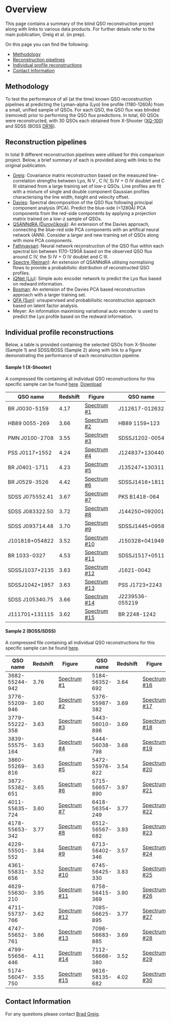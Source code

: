 # Overview

This page contains a summary of the blind QSO reconstruction project along with links to various data products. For further details refer to the main publication, Greig et al. (in prep).

On this page you can find the following:

- [Methodology](#methodology)
- [Reconstruction pipelines](#reconstruction-pipelines)
- [Individual profile reconstructions](#individual-profile-reconstructions)
- [Contact Information](#contact-information)

## Methodology

To test the performance of all (at the time) known QSO reconstruction pipelines at predicting the Lyman-alpha (Ly&alpha;) line profile (1180-1260&#8491;) from a small, unified sample of QSOs. For each QSO, the QSO flux was blinded (removed) prior to performing the QSO flux predictions. In total, 60 QSOs were reconstructed, with 30 QSOs each obtained from X-Shooter ([XQ-100](https://ui.adsabs.harvard.edu/abs/2016A&A...594A..91L)) and SDSS (BOSS [DR16](https://ui.adsabs.harvard.edu/abs/2020ApJS..250....8L)).

## Reconstruction pipelines

In total 9 different reconstruction pipelines were utilised for this comparison project. Below, a brief summary of each is provided along with links to the original publication.

- [Greig](https://ui.adsabs.harvard.edu/abs/2017MNRAS.466.1814G): Covariance matrix reconstruction based on the measured line-correlation strengths between Ly&alpha;, N V , C IV, Si IV + O IV doublet and C III obtained from a large training set of low-z QSOs. Line profiles are fit with a mixture of single and double component Gaussian profiles characterising the line width, height and velocity offset. 
- [Davies](https://ui.adsabs.harvard.edu/abs/2018ApJ...864..143D): Spectral decomposition of the QSO flux following principal component analysis (PCA). Predict the blue-side (<1280&#8491;) PCA components from the red-side components by applying a projection matrix trained on a low-z sample of QSOs.
- [QSANNdRA (&#270;urov&#269;&iacute;kov&aacute;)](https://ui.adsabs.harvard.edu/abs/2020MNRAS.493.4256D): An extension of the Davies approach, connecting the blue-red side PCA components with an artifical neural network (ANN). Consider a larger and new training set of QSOs along with more PCA components.
- [Fathivavsari](https://ui.adsabs.harvard.edu/abs/2020ApJ...898..114F): Neural network reconstruction of the QSO flux within each spectral bin between 1170-1290&#8491; based on the observed QSO flux around C IV, the Si IV + O IV doublet and C III.
- [Spectre (Reiman)](https://ui.adsabs.harvard.edu/abs/2020arXiv200600615R): An extension of QSANNdRA utilising normalising flows to provide a probabilistic distribution of reconstructed QSO profiles.
- [iQNet (Liu)](https://ui.adsabs.harvard.edu/abs/2021MNRAS.502.3510L): Simple auto encoder network to predict the Ly&alpha; flux based on redward information.
- [Bosman](https://ui.adsabs.harvard.edu/abs/2022ApJ...931...29C/abstract): An extension of the Davies PCA based reconstruction approach with a larger training set.
- [QFA (Sun)](https://ui.adsabs.harvard.edu/abs/2023ApJS..269....4S): unsupervised and probabilisitic reconstruction approach based on latent factor analysis.
- Meyer: An information maximising variational auto encoder is used to predict the Ly&alpha; profile based on the redward information.

## Individual profile reconstructions

Below, a table is provided containing the selected QSOs from X-Shooter (Sample 1) and SDSS/BOSS (Sample 2) along with link to a figure demonstrating the performance of each reconstruction pipeline.

#### Sample 1 (X-Shooter)

A compressed file containing all individual QSO reconstructions for this specific sample can be found [here](https://github.com/BradGreig/blind-QSO-challenge/blob/main/data/Compressed/Dec7th_2023-Sample1.zip).
<a href="https://github.com/BradGreig/blind-QSO-challenge/blob/main/data/Compressed/Dec7th_2023-Sample1.zip" target="_blank">Download</a>


| QSO name | Redshift | Figure | | QSO name | Redshift | Figure |
| -------- | ------- | -------- | ------- | -------- | ------- | ------- |
| BR J0030-5159 | 4.17 | [Spectrum #1](https://github.com/BradGreig/blind-QSO-challenge/blob/main/data/Sample1/Sample1_Spectrum1.pdf) | | J112617-012632 | 3.63 | [Spectrum #16](https://github.com/BradGreig/blind-QSO-challenge/blob/main/data/Sample1/Sample1_Spectrum16.pdf) |
| HB89 0055-269 | 3.66 | [Spectrum #2](https://github.com/BradGreig/blind-QSO-challenge/blob/main/data/Sample1/Sample1_Spectrum2.pdf) | | HB89 1159+123 | 3.52 | [Spectrum #17](https://github.com/BradGreig/blind-QSO-challenge/blob/main/data/Sample1/Sample1_Spectrum17.pdf) |
| PMN J0100-2708 | 3.55 | [Spectrum #3](https://github.com/BradGreig/blind-QSO-challenge/blob/main/data/Sample1/Sample1_Spectrum3.pdf) | | SDSSJ1202-0054 | 3.59 | [Spectrum #18](https://github.com/BradGreig/blind-QSO-challenge/blob/main/data/Sample1/Sample1_Spectrum18.pdf) |
| PSS J0117+1552 | 4.24 | [Spectrum #4](https://github.com/BradGreig/blind-QSO-challenge/blob/main/data/Sample1/Sample1_Spectrum4.pdf) | | J124837+130440 |3.72  | [Spectrum #19](https://github.com/BradGreig/blind-QSO-challenge/blob/main/data/Sample1/Sample1_Spectrum19.pdf) |
| BR J0401-1711 | 4.23 | [Spectrum #5](https://github.com/BradGreig/blind-QSO-challenge/blob/main/data/Sample1/Sample1_Spectrum5.pdf) | | J135247+130311 | 3.71 | [Spectrum #20](https://github.com/BradGreig/blind-QSO-challenge/blob/main/data/Sample1/Sample1_Spectrum20.pdf) |
| BR J0529-3526 | 4.42 | [Spectrum #6](https://github.com/BradGreig/blind-QSO-challenge/blob/main/data/Sample1/Sample1_Spectrum6.pdf) | | SDSSJ1416+1811 | 3.59 | [Spectrum #21](https://github.com/BradGreig/blind-QSO-challenge/blob/main/data/Sample1/Sample1_Spectrum21.pdf) |
| SDSS J075552.41 | 3.67 | [Spectrum #7](https://github.com/BradGreig/blind-QSO-challenge/blob/main/data/Sample1/Sample1_Spectrum7.pdf) | | PKS B1418-064 | 3.69 | [Spectrum #22](https://github.com/BradGreig/blind-QSO-challenge/blob/main/data/Sample1/Sample1_Spectrum22.pdf) |
| SDSS J083322.50 | 3.72 | [Spectrum #8](https://github.com/BradGreig/blind-QSO-challenge/blob/main/data/Sample1/Sample1_Spectrum8.pdf) | | J144250+092001 | 3.536 | [Spectrum #23](https://github.com/BradGreig/blind-QSO-challenge/blob/main/data/Sample1/Sample1_Spectrum23.pdf) |
| SDSS J093714.48 | 3.70 | [Spectrum #9](https://github.com/BradGreig/blind-QSO-challenge/blob/main/data/Sample1/Sample1_Spectrum9.pdf) | | SDSSJ1445+0958 | 3.56 | [Spectrum #24](https://github.com/BradGreig/blind-QSO-challenge/blob/main/data/Sample1/Sample1_Spectrum24.pdf) |
| J101818+054822 | 3.52 | [Spectrum #10](https://github.com/BradGreig/blind-QSO-challenge/blob/main/data/Sample1/Sample1_Spectrum10.pdf) | | J150328+041949 | 3.69 | [Spectrum #25](https://github.com/BradGreig/blind-QSO-challenge/blob/main/data/Sample1/Sample1_Spectrum25.pdf) |
| BR 1033-0327 | 4.53 | [Spectrum #11](https://github.com/BradGreig/blind-QSO-challenge/blob/main/data/Sample1/Sample1_Spectrum11.pdf) | | SDSSJ1517+0511 | 3.55 | [Spectrum #26](https://github.com/BradGreig/blind-QSO-challenge/blob/main/data/Sample1/Sample1_Spectrum26.pdf) |
| SDSSJ1037+2135 | 3.63 | [Spectrum #12](https://github.com/BradGreig/blind-QSO-challenge/blob/main/data/Sample1/Sample1_Spectrum12.pdf) | | J1621-0042 | 3.71 | [Spectrum #27](https://github.com/BradGreig/blind-QSO-challenge/blob/main/data/Sample1/Sample1_Spectrum27.pdf) |
| SDSSJ1042+1957 | 3.63 | [Spectrum #13](https://github.com/BradGreig/blind-QSO-challenge/blob/main/data/Sample1/Sample1_Spectrum13.pdf) | | PSS J1723+2243 | 4.53 | [Spectrum #28](https://github.com/BradGreig/blind-QSO-challenge/blob/main/data/Sample1/Sample1_Spectrum28.pdf) |
| SDSS J105340.75| 3.66 | [Spectrum #14](https://github.com/BradGreig/blind-QSO-challenge/blob/main/data/Sample1/Sample1_Spectrum14.pdf) | | J2239536-055219 | 4.56 | [Spectrum #29](https://github.com/BradGreig/blind-QSO-challenge/blob/main/data/Sample1/Sample1_Spectrum29.pdf) |
| J111701+131115 | 3.62 | [Spectrum #15](https://github.com/BradGreig/blind-QSO-challenge/blob/main/data/Sample1/Sample1_Spectrum15.pdf) | | BR 2248-1242 | 4.16 | [Spectrum #30](https://github.com/BradGreig/blind-QSO-challenge/blob/main/data/Sample1/Sample1_Spectrum30.pdf) |

#### Sample 2 (BOSS/SDSS)

A compressed file containing all individual QSO reconstructions for this specific sample can be found [here](https://github.com/BradGreig/blind-QSO-challenge/blob/main/data/Compressed/Dec7th_2023-Sample1.zip).

| QSO name | Redshift | Figure | | QSO name | Redshift | Figure |
| -------- | ------- | -------- | ------- | -------- | ------- | ------- |
| 3682-55244-942 | 3.76 | [Spectrum #1](https://github.com/BradGreig/blind-QSO-challenge/blob/main/data/Sample2/Sample2_Spectrum1.pdf) | | 5184-56352-692 | 3.64 | [Spectrum #16](https://github.com/BradGreig/blind-QSO-challenge/blob/main/data/Sample2/Sample2_Spectrum16.pdf) |
| 3776-55209-946 | 3.60 | [Spectrum #2](https://github.com/BradGreig/blind-QSO-challenge/blob/main/data/Sample2/Sample2_Spectrum2.pdf) | | 5376-55987-382 | 3.69 | [Spectrum #17](https://github.com/BradGreig/blind-QSO-challenge/blob/main/data/Sample2/Sample2_Spectrum17.pdf) |
| 3779-55222-358 | 3.63 | [Spectrum #3](https://github.com/BradGreig/blind-QSO-challenge/blob/main/data/Sample2/Sample2_Spectrum3.pdf) | |  5443-56010-898 | 3.69 | [Spectrum #18](https://github.com/BradGreig/blind-QSO-challenge/blob/main/data/Sample2/Sample2_Spectrum18.pdf) |
| 3839-55575-164 | 3.63 | [Spectrum #4](https://github.com/BradGreig/blind-QSO-challenge/blob/main/data/Sample2/Sample2_Spectrum4.pdf) | | 5444-56038-798 | 3.68  | [Spectrum #19](https://github.com/BradGreig/blind-QSO-challenge/blob/main/data/Sample2/Sample2_Spectrum19.pdf) |
| 3860-55269-816 | 3.63 | [Spectrum #5](https://github.com/BradGreig/blind-QSO-challenge/blob/main/data/Sample2/Sample2_Spectrum5.pdf) | | 5472-55976-822 | 3.54 | [Spectrum #20](https://github.com/BradGreig/blind-QSO-challenge/blob/main/data/Sample2/Sample2_Spectrum20.pdf) |
| 3872-55382-651 | 3.65 | [Spectrum #6](https://github.com/BradGreig/blind-QSO-challenge/blob/main/data/Sample2/Sample2_Spectrum6.pdf) | | 5715-56657-890 | 3.97 | [Spectrum #21](https://github.com/BradGreig/blind-QSO-challenge/blob/main/data/Sample2/Sample2_Spectrum21.pdf) |
| 4011-55635-724 | 3.60 | [Spectrum #7](https://github.com/BradGreig/blind-QSO-challenge/blob/main/data/Sample2/Sample2_Spectrum7.pdf) | | 6418-56354-249 | 3.77 | [Spectrum #22](https://github.com/BradGreig/blind-QSO-challenge/blob/main/data/Sample2/Sample2_Spectrum22.pdf) |
| 4178-55653-342 | 3.77 | [Spectrum #8](https://github.com/BradGreig/blind-QSO-challenge/blob/main/data/Sample2/Sample2_Spectrum8.pdf) | | 6512-56567-682 | 3.93 | [Spectrum #23](https://github.com/BradGreig/blind-QSO-challenge/blob/main/data/Sample2/Sample2_Spectrum23.pdf) |
| 4229-55501-552 | 3.84 | [Spectrum #9](https://github.com/BradGreig/blind-QSO-challenge/blob/main/data/Sample2/Sample2_Spectrum9.pdf) | | 6713-56402-346 | 3.57 | [Spectrum #24](https://github.com/BradGreig/blind-QSO-challenge/blob/main/data/Sample2/Sample2_Spectrum24.pdf) |
| 4361-55831-656 | 3.52 |[Spectrum #10](https://github.com/BradGreig/blind-QSO-challenge/blob/main/data/Sample2/Sample2_Spectrum10.pdf) | | 6745-56425-330 | 3.83 | [Spectrum #25](https://github.com/BradGreig/blind-QSO-challenge/blob/main/data/Sample2/Sample2_Spectrum25.pdf) |
| 4629-55630-210 | 3.95 | [Spectrum #11](https://github.com/BradGreig/blind-QSO-challenge/blob/main/data/Sample2/Sample2_Spectrum11.pdf) | | 6758-56415-369 | 3.90 | [Spectrum #26](https://github.com/BradGreig/blind-QSO-challenge/blob/main/data/Sample2/Sample2_Spectrum26.pdf) |
| 4711-55737-766 | 3.62 | [Spectrum #12](https://github.com/BradGreig/blind-QSO-challenge/blob/main/data/Sample2/Sample2_Spectrum12.pdf) | | 7085-56625-895 | 3.77 | [Spectrum #27](https://github.com/BradGreig/blind-QSO-challenge/blob/main/data/Sample2/Sample2_Spectrum27.pdf) |
| 4747-55652-761 | 3.66 | [Spectrum #13](https://github.com/BradGreig/blind-QSO-challenge/blob/main/data/Sample2/Sample2_Spectrum13.pdf) | | 7096-56683-885 | 3.69 | [Spectrum #28](https://github.com/BradGreig/blind-QSO-challenge/blob/main/data/Sample2/Sample2_Spectrum28.pdf) |
| 4799-55656-446 | 4.11 | [Spectrum #14](https://github.com/BradGreig/blind-QSO-challenge/blob/main/data/Sample2/Sample2_Spectrum14.pdf) | | 7112-56666-380 | 3.52 | [Spectrum #29](https://github.com/BradGreig/blind-QSO-challenge/blob/main/data/Sample2/Sample2_Spectrum29.pdf) |
| 5174-56047-750 | 3.55 | [Spectrum #15](https://github.com/BradGreig/blind-QSO-challenge/blob/main/data/Sample2/Sample2_Spectrum15.pdf) | | 9616-58135-682 | 4.02 | [Spectrum #30](https://github.com/BradGreig/blind-QSO-challenge/blob/main/data/Sample2/Sample2_Spectrum30.pdf) |

## Contact Information

For any questions please contact [Brad Greig](mailto:brad.s.greig@gmail.com).